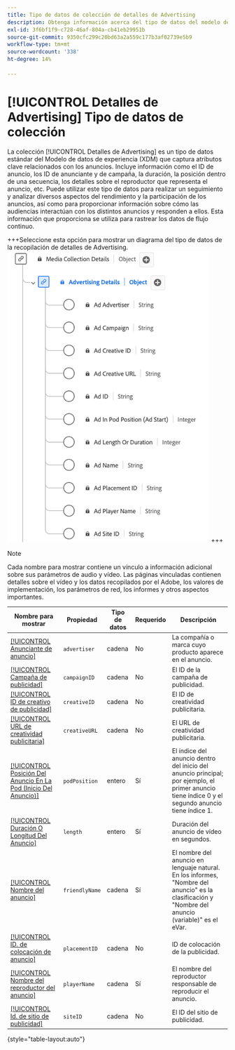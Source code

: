 ```yaml
---
title: Tipo de datos de colección de detalles de Advertising
description: Obtenga información acerca del tipo de datos del modelo de datos de experiencia (XDM) de recopilación de detalles de Advertising.
exl-id: 3f6bf1f9-c728-46af-804a-cb41eb29951b
source-git-commit: 9350cfc299c20bd63a2a559c177b3af02739e5b9
workflow-type: tm+mt
source-wordcount: '338'
ht-degree: 14%

---
```


# [!UICONTROL Detalles de Advertising] Tipo de datos de colección

La colección [!UICONTROL Detalles de Advertising] es un tipo de datos estándar del Modelo de datos de experiencia (XDM) que captura atributos clave relacionados con los anuncios. Incluye información como el ID de anuncio, los ID de anunciante y de campaña, la duración, la posición dentro de una secuencia, los detalles sobre el reproductor que representa el anuncio, etc. Puede utilizar este tipo de datos para realizar un seguimiento y analizar diversos aspectos del rendimiento y la participación de los anuncios, así como para proporcionar información sobre cómo las audiencias interactúan con los distintos anuncios y responden a ellos. Esta información que proporciona se utiliza para rastrear los datos de flujo continuo.

+++Seleccione esta opción para mostrar un diagrama del tipo de datos de la recopilación de detalles de Advertising.
![Un diagrama del tipo de datos de la colección de detalles de Advertising.](../images/data-types/advertising-details-collection.png)
+++

>[!NOTE]
>
>Cada nombre para mostrar contiene un vínculo a información adicional sobre sus parámetros de audio y vídeo. Las páginas vinculadas contienen detalles sobre el vídeo y los datos recopilados por el Adobe, los valores de implementación, los parámetros de red, los informes y otros aspectos importantes.

| Nombre para mostrar | Propiedad | Tipo de datos | Requerido | Descripción |
|-----------------------------------------------------------------------------------------------------------------------------------------------------------------|-----------------|-----------|----------|-----------------------------------------------------------------------------------------------------------------------|
| [[!UICONTROL Anunciante de anuncio]](https://experienceleague.adobe.com/docs/media-analytics/using/implementation/variables/ad-parameters.html#advertiser) | `advertiser` | cadena | No | La compañía o marca cuyo producto aparece en el anuncio. |
| [[!UICONTROL Campaña de publicidad]](https://experienceleague.adobe.com/docs/media-analytics/using/implementation/variables/ad-parameters.html#campaign-id) | `campaignID` | cadena | No | El ID de la campaña de publicidad. |
| [[!UICONTROL ID de creativo de publicidad]](https://experienceleague.adobe.com/docs/media-analytics/using/implementation/variables/ad-parameters.html#creative-id) | `creativeID` | cadena | No | El ID de creatividad publicitaria. |
| [[!UICONTROL URL de creatividad publicitaria]](https://experienceleague.adobe.com/docs/media-analytics/using/implementation/variables/ad-parameters.html#creative-url) | `creativeURL` | cadena | No | El URL de creatividad publicitaria. |
| [[!UICONTROL Posición Del Anuncio En La Pod (Inicio Del Anuncio)]](https://experienceleague.adobe.com/docs/media-analytics/using/implementation/variables/ad-parameters.html#ad-start) | `podPosition` | entero | Sí | El índice del anuncio dentro del inicio del anuncio principal; por ejemplo, el primer anuncio tiene índice 0 y el segundo anuncio tiene índice 1. |
| [[!UICONTROL Duración O Longitud Del Anuncio]](https://experienceleague.adobe.com/docs/media-analytics/using/implementation/variables/ad-parameters.html#ad-length) | `length` | entero | Sí | Duración del anuncio de vídeo en segundos. |
| [[!UICONTROL Nombre del anuncio]](https://experienceleague.adobe.com/docs/media-analytics/using/implementation/variables/ad-parameters.html#ad-name) | `friendlyName` | cadena | Sí | El nombre del anuncio en lenguaje natural. En los informes, &quot;Nombre del anuncio&quot; es la clasificación y &quot;Nombre del anuncio (variable)&quot; es el eVar. |
| [[!UICONTROL ID. de colocación de anuncio]](https://experienceleague.adobe.com/docs/media-analytics/using/implementation/variables/ad-parameters.html#placement-id) | `placementID` | cadena | No | ID de colocación de la publicidad. |
| [[!UICONTROL Nombre del reproductor del anuncio]](https://experienceleague.adobe.com/docs/media-analytics/using/implementation/variables/ad-parameters.html#ad-player-name) | `playerName` | cadena | Sí | El nombre del reproductor responsable de reproducir el anuncio. |
| [[!UICONTROL Id. de sitio de publicidad]](https://experienceleague.adobe.com/docs/media-analytics/using/implementation/variables/ad-parameters.html#site-id) | `siteID` | cadena | No | El ID del sitio de publicidad. |

{style="table-layout:auto"}
